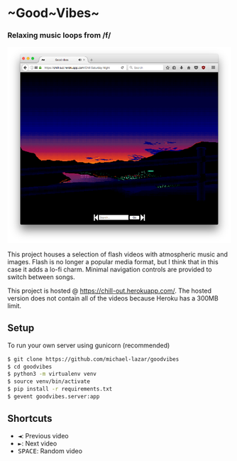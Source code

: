 # \~Good\~Vibes\~

### Relaxing music loops from /f/

![screenshot](resources/good_vibes.png)

This project houses a selection of flash videos with atmospheric music and images.
Flash is no longer a popular media format, but I think that in this case it adds a lo-fi charm.
Minimal navigation controls are provided to switch between songs.

This project is hosted @ https://chill-out.herokuapp.com/. The hosted version does not contain all of the videos because Heroku has a 300MB limit.

## Setup
To run your own server using gunicorn (recommended)

```bash
$ git clone https://github.com/michael-lazar/goodvibes
$ cd goodvibes
$ python3 -m virtualenv venv
$ source venv/bin/activate
$ pip install -r requirements.txt
$ gevent goodvibes.server:app
```

## Shortcuts
- <kbd>◄</kbd>: Previous video
- <kbd>►</kbd>: Next video
- <kbd>SPACE</kbd>: Random video
